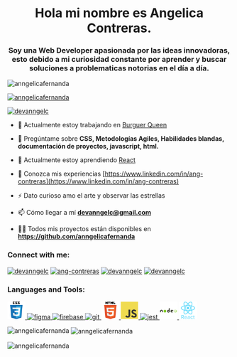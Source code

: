 <h1 align="center">Hola mi nombre es Angelica Contreras.</h1>
<h3 align="center">Soy una Web Developer apasionada por las ideas innovadoras, esto debido a mi curiosidad constante por aprender y buscar soluciones a problematicas notorias en el día a día.</h3>

<p align="left"> <img src="https://komarev.com/ghpvc/?username=anngelicafernanda&label=Profile%20views&color=0e75b6&style=flat" alt="anngelicafernanda" /> </p>

<p align="left"> <a href="https://github.com/ryo-ma/github-profile-trophy"><img src="https://github-profile-trophy.vercel.app/?username=anngelicafernanda" alt="anngelicafernanda" /></a> </p>

<p align="left"> <a href="https://twitter.com/devanngelc" target="blank"><img src="https://img.shields.io/twitter/follow/devanngelc?logo=twitter&style=for-the-badge" alt="devanngelc" /></a> </p>

- 🔭 Actualmente estoy trabajando en [Burguer Queen](https://github.com/anngelicafernanda/SCL020-burger-queen)

- 💬 Pregúntame sobre **CSS, Metodologías Agiles, Habilidades blandas, documentación de proyectos, javascript, html.**

- 🌱 Actualmente estoy aprendiendo [React](https://es.reactjs.org)

- 📄 Conozca mis experiencias [https://www.linkedin.com/in/ang-contreras](https://www.linkedin.com/in/ang-contreras)

- ⚡ Dato curioso amo el arte y observar las estrellas

- 📫 Cómo llegar a mí **devanngelc@gmail.com**

- 👨‍💻 Todos mis proyectos están disponibles en **https://github.com/anngelicafernanda**

<h3 align="left">Connect with me:</h3>
<p align="left">
<a href="https://twitter.com/devanngelc" target="blank"><img align="center" src="https://raw.githubusercontent.com/rahuldkjain/github-profile-readme-generator/master/src/images/icons/Social/twitter.svg" alt="devanngelc" height="30" width="40" /></a>
<a href="https://linkedin.com/in/ang-contreras" target="blank"><img align="center" src="https://raw.githubusercontent.com/rahuldkjain/github-profile-readme-generator/master/src/images/icons/Social/linked-in-alt.svg" alt="ang-contreras" height="30" width="40" /></a>
<a href="https://instagram.com/devanngelc" target="blank"><img align="center" src="https://raw.githubusercontent.com/rahuldkjain/github-profile-readme-generator/master/src/images/icons/Social/instagram.svg" alt="devanngelc" height="30" width="40" /></a>
<a href="https://discord.gg/devanngelc" target="blank"><img align="center" src="https://raw.githubusercontent.com/rahuldkjain/github-profile-readme-generator/master/src/images/icons/Social/discord.svg" alt="devanngelc" height="30" width="40" /></a>
</p>

<h3 align="left">Languages and Tools:</h3>
<p align="left"> <a href="https://www.w3schools.com/css/" target="_blank" rel="noreferrer"> <img src="https://raw.githubusercontent.com/devicons/devicon/master/icons/css3/css3-original-wordmark.svg" alt="css3" width="40" height="40"/> </a> <a href="https://www.figma.com/" target="_blank" rel="noreferrer"> <img src="https://www.vectorlogo.zone/logos/figma/figma-icon.svg" alt="figma" width="40" height="40"/> </a> <a href="https://firebase.google.com/" target="_blank" rel="noreferrer"> <img src="https://www.vectorlogo.zone/logos/firebase/firebase-icon.svg" alt="firebase" width="40" height="40"/> </a> <a href="https://git-scm.com/" target="_blank" rel="noreferrer"> <img src="https://www.vectorlogo.zone/logos/git-scm/git-scm-icon.svg" alt="git" width="40" height="40"/> </a> <a href="https://www.w3.org/html/" target="_blank" rel="noreferrer"> <img src="https://raw.githubusercontent.com/devicons/devicon/master/icons/html5/html5-original-wordmark.svg" alt="html5" width="40" height="40"/> </a> <a href="https://developer.mozilla.org/en-US/docs/Web/JavaScript" target="_blank" rel="noreferrer"> <img src="https://raw.githubusercontent.com/devicons/devicon/master/icons/javascript/javascript-original.svg" alt="javascript" width="40" height="40"/> </a> <a href="https://jestjs.io" target="_blank" rel="noreferrer"> <img src="https://www.vectorlogo.zone/logos/jestjsio/jestjsio-icon.svg" alt="jest" width="40" height="40"/> </a> <a href="https://nodejs.org" target="_blank" rel="noreferrer"> <img src="https://raw.githubusercontent.com/devicons/devicon/master/icons/nodejs/nodejs-original-wordmark.svg" alt="nodejs" width="40" height="40"/> </a> <a href="https://reactjs.org/" target="_blank" rel="noreferrer"> <img src="https://raw.githubusercontent.com/devicons/devicon/master/icons/react/react-original-wordmark.svg" alt="react" width="40" height="40"/> </a> </p>

<p><img align="left" src="https://github-readme-stats.vercel.app/api/top-langs?username=anngelicafernanda&show_icons=true&locale=en&layout=compact" alt="anngelicafernanda" /></p>

<p>&nbsp;<img align="center" src="https://github-readme-stats.vercel.app/api?username=anngelicafernanda&show_icons=true&locale=en" alt="anngelicafernanda" /></p>

<p><img align="center" src="https://github-readme-streak-stats.herokuapp.com/?user=anngelicafernanda&" alt="anngelicafernanda" /></p>
